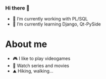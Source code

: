 ### Hi there 👋

- 🔭 I’m currently working with PL/SQL 
- 🌱 I’m currently learning Django, Qt-PySide

# About me
- 🎮 I like to play videogames
- 🍿 Watch series and movies
- ⛰ Hiking, walking...
